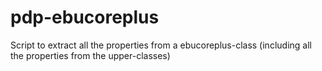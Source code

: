 # pdp-ebucoreplus
Script to extract all the properties from a ebucoreplus-class (including all the properties from the upper-classes)
